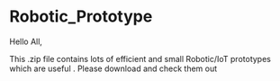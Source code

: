 # Robotic_Prototype

Hello All,

This .zip file contains lots of efficient and small Robotic/IoT prototypes which are useful . Please download and check them out
